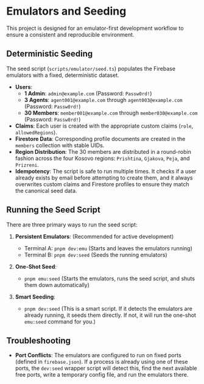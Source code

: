 # Emulators and Seeding

This project is designed for an emulator-first development workflow to ensure a consistent and reproducible environment.

## Deterministic Seeding

The seed script (`scripts/emulator/seed.ts`) populates the Firebase emulators with a fixed, deterministic dataset.

-   **Users**:
    -   **1 Admin**: `admin@example.com` (Password: `Passw0rd!`)
    -   **3 Agents**: `agent001@example.com` through `agent003@example.com` (Password: `Passw0rd!`)
    -   **30 Members**: `member001@example.com` through `member030@example.com` (Password: `Passw0rd!`)
-   **Claims**: Each user is created with the appropriate custom claims (`role`, `allowedRegions`).
-   **Firestore Data**: Corresponding profile documents are created in the `members` collection with stable UIDs.
-   **Region Distribution**: The 30 members are distributed in a round-robin fashion across the four Kosovo regions: `Prishtina`, `Gjakova`, `Peja`, and `Prizreni`.
-   **Idempotency**: The script is safe to run multiple times. It checks if a user already exists by email before attempting to create them, and it always overwrites custom claims and Firestore profiles to ensure they match the canonical seed data.

## Running the Seed Script

There are three primary ways to run the seed script:

1.  **Persistent Emulators**: (Recommended for active development)
    -   Terminal A: `pnpm dev:emu` (Starts and leaves the emulators running)
    -   Terminal B: `pnpm dev:seed` (Seeds the running emulators)

2.  **One-Shot Seed**:
    -   `pnpm emu:seed` (Starts the emulators, runs the seed script, and shuts them down automatically)

3.  **Smart Seeding**:
    -   `pnpm dev:seed` (This is a smart script. If it detects the emulators are already running, it seeds them directly. If not, it will run the one-shot `emu:seed` command for you.)

## Troubleshooting

-   **Port Conflicts**: The emulators are configured to run on fixed ports (defined in `firebase.json`). If a process is already using one of these ports, the `dev:seed` wrapper script will detect this, find the next available free ports, write a temporary config file, and run the emulators there.
